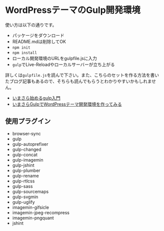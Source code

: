 # WordPressテーマのGulp開発環境

使い方は以下の通りです。
- パッケージをダウンロード
- README.mdは削除してOK
- `npm init`
- `npm install`
- ローカル開発環境のURLをgulpfile.jsに入力
- `gulp`でLive-Reloadやローカルサーバーが立ち上がる

詳しくは`gulpfile.js`を読んで下さい。また、こちらのセットを作る方法を書いたブログ記事もあるので、そちらも読んでもらうとわかりやすいかもしれません。

- [いまさら始めるgulp入門](https://olein-design.com/blog/gulp-starter)
- [いまさらGulpでWordPressテーマ開発環境を作ってみる]( https://olein-design.com/blog/gulp-wp-starter)

## 使用プラグイン
- browser-sync
- gulp
- gulp-autoprefixer
- gulp-changed
- gulp-concat
- gulp-imagemin
- gulp-jshint
- gulp-plumber
- gulp-rename
- gulp-rtlcss
- gulp-sass
- gulp-sourcemaps
- gulp-svgmin
- gulp-uglify
- imagemin-gifsicle
- imagemin-jpeg-recompress
- imagemin-pngquant
- jshint
